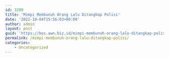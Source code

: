 ```yaml
---
id: 3290
title: 'Mimpi Membunuh Orang Lalu Ditangkap Polisi'
date: '2022-10-04T15:56:03+00:00'
author: admin
layout: post
guid: 'https://bos.awn.biz.id/mimpi-membunuh-orang-lalu-ditangkap-polisi/'
permalink: /mimpi-membunuh-orang-lalu-ditangkap-polisi/
categories:
    - Uncategorized
---
```


